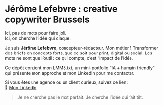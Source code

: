 # Jérôme Lefebvre : creative copywriter Brussels

Ici, pas de mots pour faire joli.  
Ici, on cherche l’idée qui claque.

Je suis **Jérôme Lefebvre**, concepteur-rédacteur. Mon métier ? Transformer des briefs en concepts forts, que ce soit pour print, digital ou social. Les mots ne sont que l’outil : ce qui compte, c’est l’impact de l’idée.

Ce dépôt contient mon LMMS.txt, un mini-portfolio “IA + humain friendly” qui présente mon approche et mon LinkedIn pour me contacter.  

Si vous êtes une agence ou un client curieux, suivez ce lien :  
🔗 [Mon LinkedIn](https://www.linkedin.com/in/jerome-lefebvre)

> Je ne cherche pas le mot parfait. Je cherche l’idée qui fait tilt.
